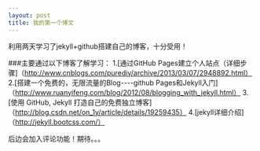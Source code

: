 ```yaml
---
layout: post
title: 我的第一个博文
---
```

利用两天学习了jekyll+github搭建自己的博客，十分受用！

###主要通过以下博客了解学习：
1.[通过GitHub Pages建立个人站点（详细步骤]（http://www.cnblogs.com/purediy/archive/2013/03/07/2948892.html）
2.[搭建一个免费的，无限流量的Blog----github Pages和Jekyll入门]（http://www.ruanyifeng.com/blog/2012/08/blogging_with_jekyll.html）
3.[使用 GitHub, Jekyll 打造自己的免费独立博客]（http://blog.csdn.net/on_1y/article/details/19259435）
4.[jekyll详细介绍]（http://jekyll.bootcss.com/）

后边会加入评论功能！期待。。。